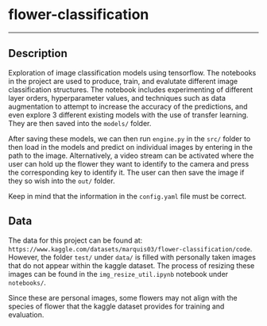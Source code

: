 # flower-classification
---
## Description
Exploration of image classification models using tensorflow. The notebooks in the project are used to produce, train, and evalutate different image classification structures. The notebook includes experimenting of different layer orders, hyperparameter values, and techniques such as data augmentation to attempt to increase the accuracy of the predictions, and even explore 3 different existing models with the use of transfer learning. They are then saved into the ``models/`` folder.

After saving these models, we can then run ``engine.py`` in the ``src/`` folder to then load in the models and predict on individual images by entering in the path to the image. Alternatively, a video stream can be activated where the user can hold up the flower they want to identify to the camera and press the corresponding key to identify it. The user can then save the image if they so wish into the ``out/`` folder.

Keep in mind that the information in the ``config.yaml`` file must be correct.

## Data
The data for this project can be found at: ``https://www.kaggle.com/datasets/marquis03/flower-classification/code``. However, the folder ``test/`` under ``data/`` is filled with personally taken images that do not appear within the kaggle dataset. The process of resizing these images can be found in the ``img_resize_util.ipynb`` notebook under ``notebooks/``.

Since these are personal images, some flowers may not align with the species of flower that the kaggle dataset provides for training and evaluation.